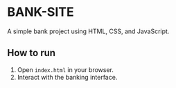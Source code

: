 # BANK-SITE

A simple bank project using HTML, CSS, and JavaScript.

## How to run
1. Open `index.html` in your browser.
2. Interact with the banking interface.
